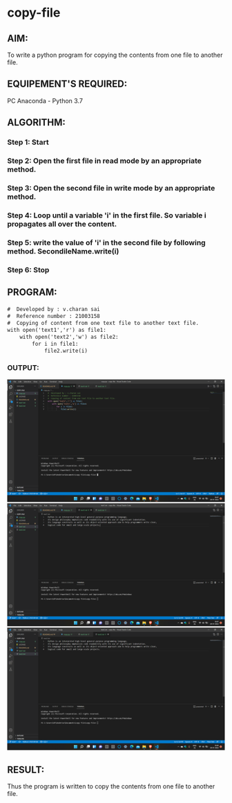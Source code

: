 # copy-file
## AIM:
To write a python program for copying the contents from one file to another file.
## EQUIPEMENT'S REQUIRED: 
PC
Anaconda - Python 3.7
## ALGORITHM: 
### Step 1: Start

### Step 2: Open the first file in read mode by an appropriate method.
 
### Step 3: Open the second file in write mode by an appropriate method.

### Step 4: Loop until a variable 'i' in the first file. So variable i propagates all over the content.

### Step 5: write the value of 'i' in the second file by following method. SecondileName.write(i)

### Step 6: Stop

## PROGRAM:
~~~
#  Developed by : v.charan sai
#  Reference number : 21003158
#  Copying of content from one text file to another text file.
with open('text1','r') as file1:
    with open('text2','w') as file2:
        for i in file1:
            file2.write(i)
~~~
### OUTPUT:
![output](https://github.com/charansai0/copy-file/blob/main/Screenshot%20(232).png?raw=true)
![output](https://github.com/charansai0/copy-file/blob/main/Screenshot%20(233).png?raw=true)
![output](https://github.com/charansai0/copy-file/blob/main/Screenshot%20(234).png?raw=true)
## RESULT:
Thus the program is written to copy the contents from one file to another file.
